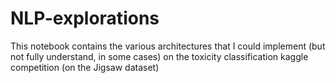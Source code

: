 # NLP-explorations
This notebook contains the various architectures that I could implement (but not fully understand, in some cases) on the toxicity classification kaggle competition (on the Jigsaw dataset)
